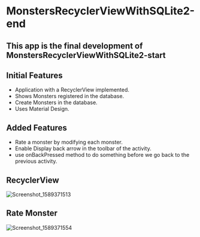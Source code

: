 # MonstersRecyclerViewWithSQLite2-end

## This app is the final development of MonstersRecyclerViewWithSQLite2-start

## Initial Features
* Application with a RecyclerView implemented.
* Shows Monsters registered in the database.
* Create Monsters in the database.
* Uses Material Design.

## Added Features
* Rate a monster by modifying each monster.
* Enable Display back arrow in the toolbar of the activity.
* use onBackPressed method to do something before we go back to the previous activity.

## RecyclerView
![Screenshot_1589371513](https://user-images.githubusercontent.com/4823319/81810171-db32da80-9565-11ea-9b17-3459da2750e2.png)

## Rate Monster
![Screenshot_1589371554](https://user-images.githubusercontent.com/4823319/81810213-ee45aa80-9565-11ea-9526-e44e60bd64b2.png)
